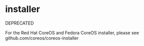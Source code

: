 # installer
DEPRECATED

For the Red Hat CoreOS and Fedora CoreOS installer, please see github.com/coreos/coreos-installer
